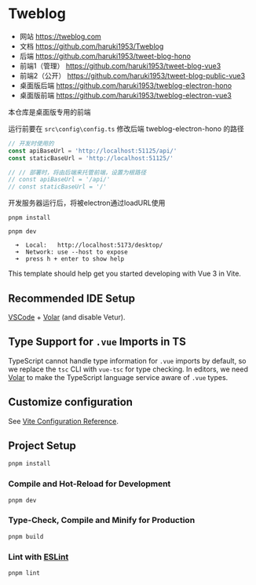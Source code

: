 # Tweblog

- 网站 https://tweblog.com
- 文档 https://github.com/haruki1953/Tweblog
- 后端 https://github.com/haruki1953/tweet-blog-hono
- 前端1（管理） https://github.com/haruki1953/tweet-blog-vue3
- 前端2（公开） https://github.com/haruki1953/tweet-blog-public-vue3
- 桌面版后端 https://github.com/haruki1953/tweblog-electron-hono
- 桌面版前端 https://github.com/haruki1953/tweblog-electron-vue3

本仓库是桌面版专用的前端

运行前要在 `src\config\config.ts` 修改后端 tweblog-electron-hono 的路径
```ts
// 开发时使用的
const apiBaseUrl = 'http://localhost:51125/api/'
const staticBaseUrl = 'http://localhost:51125/'

// // 部署时，将由后端来托管前端，设置为根路径
// const apiBaseUrl = '/api/'
// const staticBaseUrl = '/'
```

开发服务器运行后，将被electron通过loadURL使用
```
pnpm install

pnpm dev

  ➜  Local:   http://localhost:5173/desktop/
  ➜  Network: use --host to expose
  ➜  press h + enter to show help
```


This template should help get you started developing with Vue 3 in Vite.

## Recommended IDE Setup

[VSCode](https://code.visualstudio.com/) + [Volar](https://marketplace.visualstudio.com/items?itemName=Vue.volar) (and disable Vetur).

## Type Support for `.vue` Imports in TS

TypeScript cannot handle type information for `.vue` imports by default, so we replace the `tsc` CLI with `vue-tsc` for type checking. In editors, we need [Volar](https://marketplace.visualstudio.com/items?itemName=Vue.volar) to make the TypeScript language service aware of `.vue` types.

## Customize configuration

See [Vite Configuration Reference](https://vitejs.dev/config/).

## Project Setup

```sh
pnpm install
```

### Compile and Hot-Reload for Development

```sh
pnpm dev
```

### Type-Check, Compile and Minify for Production

```sh
pnpm build
```

### Lint with [ESLint](https://eslint.org/)

```sh
pnpm lint
```
